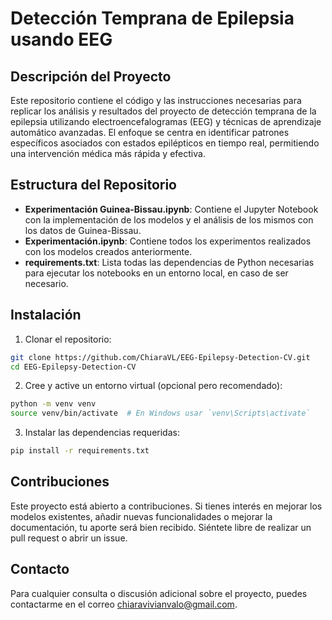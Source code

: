 # Detección Temprana de Epilepsia usando EEG

## Descripción del Proyecto
Este repositorio contiene el código y las instrucciones necesarias para replicar los análisis y resultados del proyecto de detección temprana de la epilepsia utilizando electroencefalogramas (EEG) y técnicas de aprendizaje automático avanzadas. El enfoque se centra en identificar patrones específicos asociados con estados epilépticos en tiempo real, permitiendo una intervención médica más rápida y efectiva.

## Estructura del Repositorio
- **Experimentación Guinea-Bissau.ipynb**: Contiene el Jupyter Notebook con la implementación de los modelos y el análisis de los mismos con los datos de Guinea-Bissau.
- **Experimentación.ipynb**: Contiene todos los experimentos realizados con los modelos creados anteriormente.
- **requirements.txt**: Lista todas las dependencias de Python necesarias para ejecutar los notebooks en un entorno local, en caso de ser necesario.

## Instalación
1. Clonar el repositorio:   
```sh
git clone https://github.com/ChiaraVL/EEG-Epilepsy-Detection-CV.git
cd EEG-Epilepsy-Detection-CV
```
2. Cree y active un entorno virtual (opcional pero recomendado):
```sh
python -m venv venv
source venv/bin/activate  # En Windows usar `venv\Scripts\activate`
```
3. Instalar las dependencias requeridas:
```sh
pip install -r requirements.txt
```

## Contribuciones
Este proyecto está abierto a contribuciones. Si tienes interés en mejorar los modelos existentes, añadir nuevas funcionalidades o mejorar la documentación, tu aporte será bien recibido. Siéntete libre de realizar un pull request o abrir un issue.

## Contacto
Para cualquier consulta o discusión adicional sobre el proyecto, puedes contactarme en el correo chiaravivianvalo@gmail.com.
